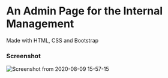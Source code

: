 # An Admin Page for the Internal Management
Made with HTML, CSS and Bootstrap

### Screenshot
![Screenshot from 2020-08-09 15-57-15](https://user-images.githubusercontent.com/46455250/89730105-67677780-da59-11ea-86a0-afd20241d67f.png)
